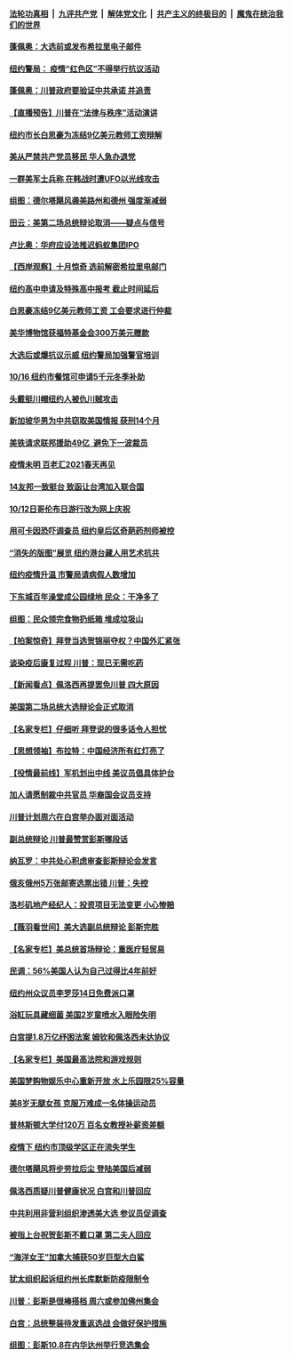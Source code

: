 ####  [法轮功真相](../../../../basic/blob/master/README.md?t=10110002) &nbsp;|&nbsp; [九评共产党](../../../../9ping.md/blob/master/README.md?t=10110002) &nbsp;|&nbsp; [解体党文化](../../../../jtdwh.md/blob/master/README.md?t=10110002)  &nbsp;|&nbsp; [共产主义的终极目的](../../../../gczydzjmd.md/blob/master/README.md?t=10110002) &nbsp;|&nbsp; [魔鬼在统治我们的世界](../../../../mgztzwmdsj.md/blob/master/README.md?t=10110002) 

#### [蓬佩奥：大选前或发布希拉里电子邮件](../pages/nsc412/n12466999.md?t=10110002) 

#### [纽约警局： 疫情“红色区”不得举行抗议活动](../pages/nsc412/n12466835.md?t=10110002) 

#### [蓬佩奥：川普政府要验证中共承诺 并追责](../pages/nsc412/n12466927.md?t=10110002) 

#### [【直播预告】川普在“法律与秩序”活动演讲](../pages/nsc412/n12464771.md?t=10110002) 

#### [纽约市长白思豪为冻结9亿美元教师工资辩解](../pages/nsc412/n12466718.md?t=10110002) 

#### [美从严禁共产党员移民 华人急办退党](../pages/nsc412/n12466254.md?t=10110002) 

#### [一群美军士兵称 在韩战时遭UFO以光线攻击](../pages/nsc412/n12466587.md?t=10110002) 

#### [组图：德尔塔飓风袭美路州和德州 强度渐减弱](../pages/nsc412/n12466661.md?t=10110002) 

#### [田云：美第二场总统辩论取消——疑点与信号](../pages/nsc412/n12466138.md?t=10110002) 

#### [卢比奥：华府应设法推迟蚂蚁集团IPO](../pages/nsc412/n12466431.md?t=10110002) 

#### [【西岸观察】十月惊奇 选前解密希拉里电邮门](../pages/nsc412/n12466070.md?t=10110002) 

#### [纽约高中申请及特殊高中报考 截止时间延后](../pages/nsc412/n12466246.md?t=10110002) 

#### [白思豪冻结9亿美元教师工资 工会要求进行仲裁](../pages/nsc412/n12466243.md?t=10110002) 

#### [美华博物馆获福特基金会300万美元赠款](../pages/nsc412/n12466326.md?t=10110002) 

#### [大选后或爆抗议示威 纽约警局加强警官培训](../pages/nsc412/n12466106.md?t=10110002) 

#### [10/16 纽约市餐馆可申请5千元冬季补助](../pages/nsc412/n12465731.md?t=10110002) 

#### [头戴挺川帽纽约人被仇川贼攻击](../pages/nsc412/n12465819.md?t=10110002) 

#### [新加坡华男为中共窃取美国情报 获刑14个月](../pages/nsc412/n12466296.md?t=10110002) 

#### [美铁请求联邦援助49亿 避免下一波裁员](../pages/nsc412/n12466100.md?t=10110002) 

#### [疫情未明 百老汇2021春天再见](../pages/nsc412/n12466097.md?t=10110002) 

#### [14友邦一致挺台 致函让台湾加入联合国](../pages/nsc412/n12466117.md?t=10110002) 

#### [10/12日哥伦布日游行改为网上庆祝](../pages/nsc412/n12466104.md?t=10110002) 

#### [用可卡因恐吓调查员 纽约皇后区奇葩药剂师被控](../pages/nsc412/n12466251.md?t=10110002) 

#### [“消失的版图”展览 纽约港台藏人用艺术抗共](../pages/nsc412/n12466262.md?t=10110002) 

#### [纽约疫情升温 市警局请病假人数增加](../pages/nsc412/n12466260.md?t=10110002) 

#### [下东城百年澡堂成公园绿地 民众：干净多了](../pages/nsc412/n12466279.md?t=10110002) 

#### [组图：民众领完食物扔纸箱 堆成垃圾山](../pages/nsc412/n12466266.md?t=10110002) 

#### [【拍案惊奇】拜登当选贺锦丽夺权？中国外汇紧张](../pages/nsc412/n12466183.md?t=10110002) 

#### [谈染疫后康复过程 川普：现已无需吃药](../pages/nsc412/n12466086.md?t=10110002) 

#### [【新闻看点】佩洛西再提罢免川普 四大原因](../pages/nsc412/n12465536.md?t=10110002) 

#### [美国第二场总统大选辩论会正式取消](../pages/nsc412/n12465955.md?t=10110002) 

#### [【名家专栏】仔细听 拜登说的很多话令人担忧](../pages/nsc412/n12465306.md?t=10110002) 

#### [【思想领袖】布拉特：中国经济所有红灯亮了](../pages/nsc412/n12397143.md?t=10110002) 

#### [【役情最前线】军机划出中线 美议员倡具体护台](../pages/nsc412/n12465505.md?t=10110002) 

#### [加人请愿制裁中共官员 华裔国会议员支持](../pages/nsc412/n12458183.md?t=10110002) 

#### [川普计划周六在白宫举办面对面活动](../pages/nsc412/n12465495.md?t=10110002) 

#### [副总统辩论 川普最赞赏彭斯哪段话](../pages/nsc412/n12465488.md?t=10110002) 

#### [纳瓦罗：中共处心积虑审查彭斯辩论会发言](../pages/nsc412/n12465635.md?t=10110002) 

#### [俄亥俄州5万张邮寄选票出错 川普：失控](../pages/nsc412/n12465460.md?t=10110002) 

#### [洛杉矶地产经纪人：投资项目无法变更 小心惨赔](../pages/nsc412/n12464046.md?t=10110002) 

#### [【薇羽看世间】美大选副总统辩论 彭斯完胜](../pages/nsc412/n12465043.md?t=10110002) 

#### [【名家专栏】美总统首场辩论：重医疗轻贸易](../pages/nsc412/n12464850.md?t=10110002) 

#### [民调：56%美国人认为自己过得比4年前好](../pages/nsc412/n12465237.md?t=10110002) 

#### [纽约州众议员李罗莎14日免费派口罩](../pages/nsc412/n12465361.md?t=10110002) 

#### [浴缸玩具藏细菌 美国2岁童喷水入眼险失明](../pages/nsc412/n12464820.md?t=10110002) 

#### [白宫提1.8万亿纾困法案 姆钦和佩洛西未达协议](../pages/nsc412/n12465307.md?t=10110002) 

#### [【名家专栏】美国最高法院和游戏规则](../pages/nsc412/n12464836.md?t=10110002) 

#### [美国梦购物娱乐中心重新开放 水上乐园限25%容量](../pages/nsc412/n12465133.md?t=10110002) 

#### [美8岁无腿女孩 克服万难成一名体操运动员](../pages/nsc412/n12464324.md?t=10110002) 

#### [普林斯顿大学付120万 百名女教授补薪资差额](../pages/nsc412/n12465066.md?t=10110002) 

#### [疫情下 纽约市顶级学区正在流失学生](../pages/nsc412/n12465168.md?t=10110002) 

#### [德尔塔飓风将步劳拉后尘 登陆美国后减弱](../pages/nsc412/n12465173.md?t=10110002) 

#### [佩洛西质疑川普健康状况 白宫和川普回应](../pages/nsc412/n12465072.md?t=10110002) 

#### [中共利用非营利组织渗透美大选 参议员促调查](../pages/nsc412/n12465091.md?t=10110002) 

#### [被指上台祝贺彭斯不戴口罩 第二夫人回应](../pages/nsc412/n12464958.md?t=10110002) 

#### [“海洋女王”加拿大捕获50岁巨型大白鲨](../pages/nsc412/n12464081.md?t=10110002) 

#### [犹太组织起诉纽约州长库默新防疫限制令](../pages/nsc412/n12464671.md?t=10110002) 

#### [川普：彭斯是很棒搭档 周六或参加佛州集会](../pages/nsc412/n12464813.md?t=10110002) 

#### [白宫：总统整装待发重返选战 会做好保护措施](../pages/nsc412/n12464833.md?t=10110002) 

#### [组图：彭斯10.8在内华达州举行竞选集会](../pages/nsc412/n12464666.md?t=10110002) 

